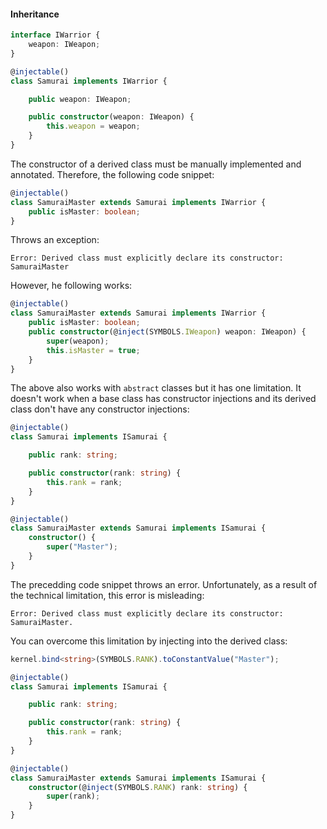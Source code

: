 #### Inheritance
```ts
interface IWarrior {
    weapon: IWeapon;
}

@injectable()
class Samurai implements IWarrior {

    public weapon: IWeapon;

    public constructor(weapon: IWeapon) {
        this.weapon = weapon;
    }
}
```
The constructor of a derived class must be manually implemented and annotated. Therefore, the following code snippet:
```ts
@injectable()
class SamuraiMaster extends Samurai implements IWarrior {
    public isMaster: boolean;
}
```
Throws an exception:
```
Error: Derived class must explicitly declare its constructor: SamuraiMaster
```
However, he following works:
```ts
@injectable()
class SamuraiMaster extends Samurai implements IWarrior {
    public isMaster: boolean;
    public constructor(@inject(SYMBOLS.IWeapon) weapon: IWeapon) {
        super(weapon);
        this.isMaster = true;
    }
}
```
The above also works with `abstract` classes but it has one limitation. It doesn't work when a base class has constructor injections and its derived class don't have any constructor injections:

```ts
@injectable()
class Samurai implements ISamurai {

    public rank: string;

    public constructor(rank: string) {
        this.rank = rank;
    }
}

@injectable()
class SamuraiMaster extends Samurai implements ISamurai {
    constructor() {
        super("Master");
    }
}
```
The precedding code snippet throws an error. Unfortunately, as a result of the technical limitation, this error is misleading:
```
Error: Derived class must explicitly declare its constructor: SamuraiMaster.
```
You can overcome this limitation by injecting into the derived class:
```ts
kernel.bind<string>(SYMBOLS.RANK).toConstantValue("Master");

@injectable()
class Samurai implements ISamurai {

    public rank: string;

    public constructor(rank: string) {
        this.rank = rank;
    }
}

@injectable()
class SamuraiMaster extends Samurai implements ISamurai {
    constructor(@inject(SYMBOLS.RANK) rank: string) {
        super(rank);
    }
}
```
